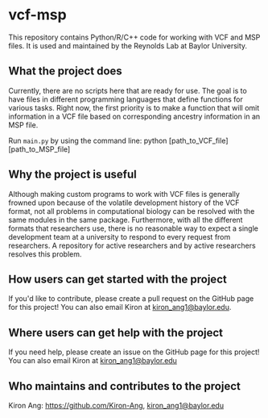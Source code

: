 # vcf-msp

This repository contains Python/R/C++ code for working with VCF and MSP files. It is used and maintained by the Reynolds Lab at Baylor University.

## What the project does

Currently, there are no scripts here that are ready for use. The goal is to have files in different programming languages that define functions for various tasks. Right now, the first priority is to make a function that will omit information in a VCF file based on corresponding ancestry information in an MSP file.

Run ``main.py`` by using the command line: python [path_to_VCF_file] [path_to_MSP_file]

## Why the project is useful

Although making custom programs to work with VCF files is generally frowned upon because of the volatile development history of the VCF format, not all problems in computational biology can be resolved with the same modules in the same package. Furthermore, with all the different formats that researchers use, there is no reasonable way to expect a single development team at a university to respond to every request from researchers. A repository for active researchers and by active researchers resolves this problem.

## How users can get started with the project

If you'd like to contribute, please create a pull request on the GitHub page for this project! You can also email Kiron at kiron_ang1@baylor.edu.

## Where users can get help with the project

If you need help, please create an issue on the GitHub page for this project! You can also email Kiron at kiron_ang1@baylor.edu

## Who maintains and contributes to the project

Kiron Ang: https://github.com/Kiron-Ang, kiron_ang1@baylor.edu
